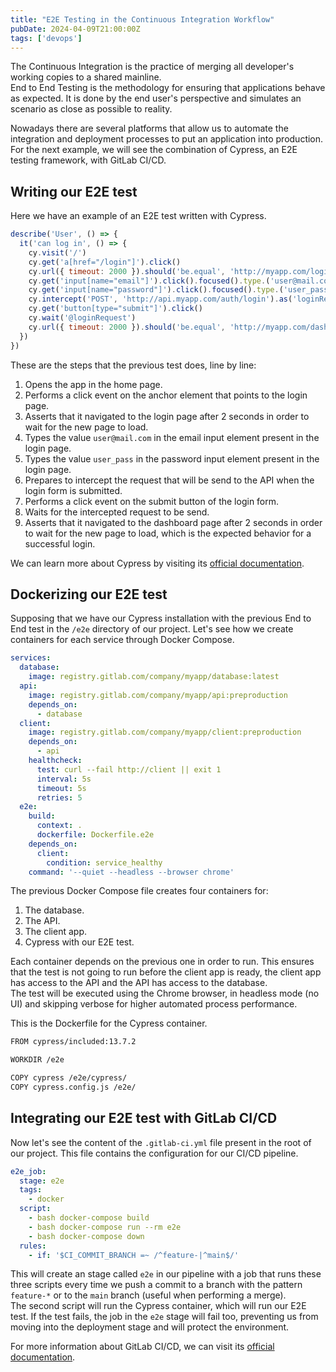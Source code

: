 ```yaml
---
title: "E2E Testing in the Continuous Integration Workflow"
pubDate: 2024-04-09T21:00:00Z
tags: ['devops']
---
```

The Continuous Integration is the practice of merging all developer's working copies to a shared mainline.  
End to End Testing is the methodology for ensuring that applications behave as expected. It is done by the end user's perspective and simulates an scenario as close as possible to reality.

Nowadays there are several platforms that allow us to automate the integration and deployment processes to put an application into production. For the next example, we will see the combination of Cypress, an E2E testing framework, with GitLab CI/CD.

## Writing our E2E test

Here we have an example of an E2E test written with Cypress.

```javascript
describe('User', () => {
  it('can log in', () => {
    cy.visit('/')
    cy.get('a[href="/login"]').click()
    cy.url({ timeout: 2000 }).should('be.equal', 'http://myapp.com/login')
    cy.get('input[name="email"]').click().focused().type.('user@mail.com')
    cy.get('input[name="password"]').click().focused().type.('user_pass')
    cy.intercept('POST', 'http://api.myapp.com/auth/login').as('loginRequest')
    cy.get('button[type="submit"]').click()
    cy.wait('@loginRequest')
    cy.url({ timeout: 2000 }).should('be.equal', 'http://myapp.com/dashboard')
  })
})
```

These are the steps that the previous test does, line by line:
1. Opens the app in the home page.
2. Performs a click event on the anchor element that points to the login page.
3. Asserts that it navigated to the login page after 2 seconds in order to wait for the new page to load.
4. Types the value `user@mail.com` in the email input element present in the login page.
5. Types the value `user_pass` in the password input element present in the login page.
6. Prepares to intercept the request that will be send to the API when the login form is submitted.
7. Performs a click event on the submit button of the login form.
8. Waits for the intercepted request to be send.
9. Asserts that it navigated to the dashboard page after 2 seconds in order to wait for the new page to load, which is the expected behavior for a successful login.

We can learn more about Cypress by visiting its <a href="https://docs.cypress.io/guides/getting-started/installing-cypress" target="_blank">official documentation</a>.

## Dockerizing our E2E test

Supposing that we have our Cypress installation with the previous End to End test in the `/e2e` directory of our project. Let's see how we create containers for each service through Docker Compose.

```yaml
services:
  database:
    image: registry.gitlab.com/company/myapp/database:latest
  api:
    image: registry.gitlab.com/company/myapp/api:preproduction
    depends_on:
      - database
  client:
    image: registry.gitlab.com/company/myapp/client:preproduction
    depends_on:
      - api
    healthcheck:
      test: curl --fail http://client || exit 1
      interval: 5s
      timeout: 5s
      retries: 5
  e2e:
    build:
      context: .
      dockerfile: Dockerfile.e2e
    depends_on:
      client:
        condition: service_healthy
    command: '--quiet --headless --browser chrome'
```

The previous Docker Compose file creates four containers for:
1. The database.
2. The API.
3. The client app.
4. Cypress with our E2E test.

Each container depends on the previous one in order to run. This ensures that the test is not going to run before the client app is ready, the client app has access to the API and the API has access to the database.  
The test will be executed using the Chrome browser, in headless mode (no UI) and skipping verbose for higher automated process performance.

This is the Dockerfile for the Cypress container.

```bash
FROM cypress/included:13.7.2

WORKDIR /e2e

COPY cypress /e2e/cypress/
COPY cypress.config.js /e2e/
```

## Integrating our E2E test with GitLab CI/CD

Now let's see the content of the `.gitlab-ci.yml` file present in the root of our project. This file contains the configuration for our CI/CD pipeline.

```yaml
e2e_job:
  stage: e2e
  tags:
    - docker
  script:
    - bash docker-compose build
    - bash docker-compose run --rm e2e
    - bash docker-compose down
  rules:
    - if: '$CI_COMMIT_BRANCH =~ /^feature-|^main$/'
```

This will create an stage called `e2e` in our pipeline with a job that runs these three scripts every time we push a commit to a branch with the pattern `feature-*` or to the `main` branch (useful when performing a merge).  
The second script will run the Cypress container, which will run our E2E test. If the test fails, the job in the `e2e` stage will fail too, preventing us from moving into the deployment stage and will protect the environment.

For more information about GitLab CI/CD, we can visit its <a href="https://docs.gitlab.com/ee/ci/" target="_blank">official documentation</a>.